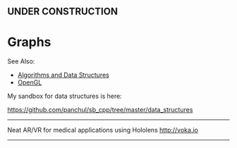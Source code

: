 

## UNDER CONSTRUCTION

# Graphs

See Also:

- [Algorithms and Data Structures](AlgorithmsDataStructures.md)
- [OpenGL](OpenGL.md)


My sandbox for data structures is here:

https://github.com/panchul/sb_cpp/tree/master/data_structures

---

Neat AR/VR for medical applications using Hololens
http://voka.io

---